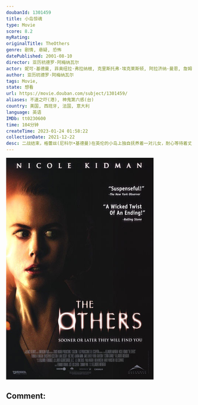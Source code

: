 ```yaml
---
doubanId: 1301459
title: 小岛惊魂
type: Movie
score: 8.2
myRating: 
originalTitle: TheOthers
genre: 剧情, 悬疑, 恐怖
datePublished: 2001-08-10
director: 亚历杭德罗·阿梅纳瓦尔
actor: 妮可·基德曼, 菲奥纽拉·弗拉纳根, 克里斯托弗·埃克莱斯顿, 阿拉济纳·曼恩, 詹姆斯·本特利, 埃里克·赛克斯, 伊莲·卡西迪, 勒妮·阿舍森, 戈登·雷德, 基思·艾伦, 米歇尔·费尔利
author: 亚历杭德罗·阿梅纳瓦尔
tags: Movie, 
state: 想看
url: https://movie.douban.com/subject/1301459/
aliases: 不速之吓(港), 神鬼第六感(台)
country: 美国, 西班牙, 法国, 意大利
language: 英语
IMDb: tt0230600
time: 104分钟
createTime: 2023-01-24 01:58:22
collectionDate: 2021-12-22
desc: 二战结束，格蕾丝(尼科尔•基德曼)在英伦的小岛上独自抚养着一对儿女，耐心等待着丈夫从战场归来。儿女怕光，受到光照会发病，因此家里的窗帘常年拉得严严实实。就在这样一间阴暗的古宅里，格蕾丝迎来了三个新仆人...
---
```


![image](assets/p492298664.jpg)

Comment: 
---

